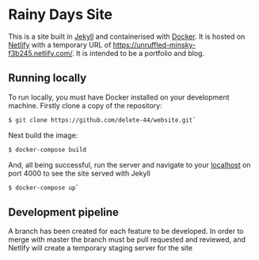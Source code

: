 # Rainy Days Site

This is a site built in [Jekyll](https://jekyllrb.com/) and containerised with [Docker](https://docker.com). It is hosted on [Netlify](https://www.netlify.com) with a temporary URL of https://unruffled-minsky-f3b245.netlify.com/. It is intended to be a portfolio and blog.

## Running locally

To run locally, you must have Docker installed on your development machine. Firstly clone a copy of the repository:

```bash
$ git clone https://github.com/delete-44/website.git`
```

Next build the image:

```bash
$ docker-compose build
```

And, all being successful, run the server and navigate to your [localhost](localhost:4000) on port 4000 to see the site served with Jekyll

```bash
$ docker-compose up`
```

## Development pipeline

A branch has been created for each feature to be developed. In order to merge with master the branch must be pull requested and reviewed, and Netlify will create a temporary staging server for the site
